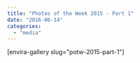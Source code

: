 ```yaml
---
title: "Photos of the Week 2015 - Part 1"
date: "2016-06-14"
categories: 
  - "media"
---
```


\[envira-gallery slug="potw-2015-part-1"\]
